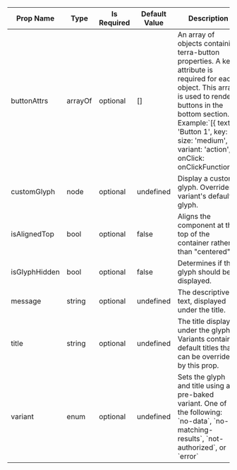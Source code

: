 <table><thead><tr><th>Prop Name</th><th>Type</th><th>Is Required</th><th>Default Value</th><th>Description</th></tr></thead><tbody><tr><td>buttonAttrs</td><td>arrayOf</td><td>optional</td><td>[]</td><td>An array of objects containing terra-button properties. A key attribute is required for each object. This array is used to render buttons in the bottom section. Example:`[{ text: 'Button 1', key: 1, size: 'medium', variant: 'action', onClick: onClickFunction}]`</td></tr><tr><td>customGlyph</td><td>node</td><td>optional</td><td>undefined</td><td>Display a custom glyph. Overrides a variant's default glyph.</td></tr><tr><td>isAlignedTop</td><td>bool</td><td>optional</td><td>false</td><td>Aligns the component at the top of the container rather than "centered"</td></tr><tr><td>isGlyphHidden</td><td>bool</td><td>optional</td><td>false</td><td>Determines if the glyph should be displayed.</td></tr><tr><td>message</td><td>string</td><td>optional</td><td>undefined</td><td>The descriptive text, displayed under the title.</td></tr><tr><td>title</td><td>string</td><td>optional</td><td>undefined</td><td>The title displayed under the glyph. Variants contain default titles that can be overriden by this prop.</td></tr><tr><td>variant</td><td>enum</td><td>optional</td><td>undefined</td><td>Sets the glyph and title using a pre-baked variant. One of the following: `no-data`, `no-matching-results`, `not-authorized`, or `error`</td></tr></tbody><table>